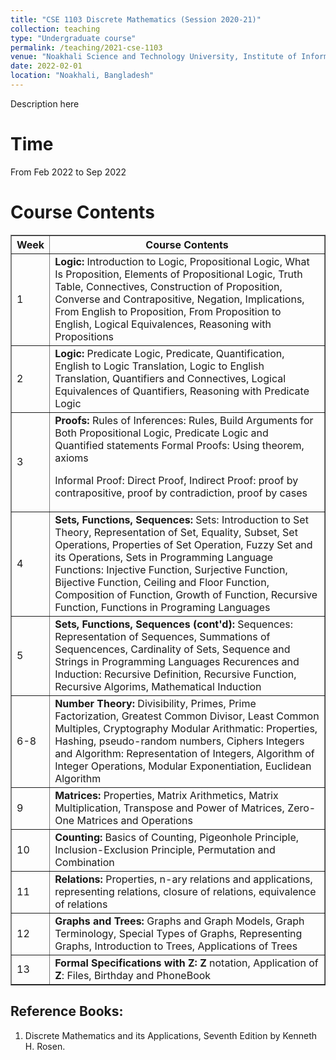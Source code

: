 ```yaml
---
title: "CSE 1103 Discrete Mathematics (Session 2020-21)"
collection: teaching
type: "Undergraduate course"
permalink: /teaching/2021-cse-1103
venue: "Noakhali Science and Technology University, Institute of Information Technology"
date: 2022-02-01
location: "Noakhali, Bangladesh"
---
```


Description here


Time
====
From Feb 2022 to Sep 2022

Course Contents
======
<table border="1" align="justify">
	<tr>
		<th>Week</th>
		<th>Course Contents</th>
	</tr>
	<tr>
		<td>1</td>
		<td><b>Logic:</b>
Introduction to Logic,
Propositional Logic, What Is
Proposition, Elements of
Propositional Logic, Truth
Table, Connectives,
Construction of Proposition,
Converse and Contrapositive,
Negation, Implications, From
English to Proposition, From
Proposition to English,
Logical Equivalences,
Reasoning with Propositions</td>
	</tr>
	<tr>
		<td>2</td>
		<td><b>Logic:</b>
Predicate Logic, Predicate,
Quantification, English to
Logic Translation, Logic to
English Translation,
Quantifiers and Connectives,
Logical Equivalences of
Quantifiers, Reasoning with
Predicate Logic</td>
	</tr>
	<tr>
		<td>3</td>
		<td><b>Proofs:</b>
Rules of Inferences: Rules,
Build Arguments for Both
Propositional Logic, Predicate Logic and Quantified
statements
Formal Proofs: Using
theorem, axioms

Informal Proof:
Direct Proof, Indirect Proof:
proof by contrapositive, proof
by contradiction, proof by
cases</td>
	</tr>
	<tr>
		<td>4</td>
		<td><b>Sets, Functions, Sequences:</b>
Sets:
Introduction to Set Theory,
Representation of Set,
Equality, Subset, Set
Operations, Properties of Set
Operation, Fuzzy Set and its
Operations, Sets in
Programming Language
Functions:
Injective Function, Surjective
Function, Bijective Function,
Ceiling and Floor Function,
Composition of Function,
Growth of Function,
Recursive Function, Functions
in Programing Languages</td>
	</tr>
	<tr>
		<td>5</td>
		<td><b>Sets, Functions, Sequences (cont'd):</b>
Sequences:
Representation of Sequences,
Summations of Sequencences,
Cardinality of Sets, Sequence
and Strings in Programming
Languages
Recurences and Induction:
Recursive Definition,
Recursive Function, Recursive
Algorims, Mathematical
Induction</td>
	</tr>
	<tr>
		<td>6-8</td>
		<td><b>Number Theory:</b>
Divisibility, Primes, Prime
Factorization, Greatest
Common Divisor, Least
Common Multiples,
Cryptography
Modular Arithmatic:
Properties, Hashing,
pseudo-random numbers,
Ciphers
Integers and Algorithm:
Representation of Integers,
Algorithm of Integer
Operations, Modular
Exponentiation, Euclidean
Algorithm</td>
	</tr>
	<tr>
		<td>9</td>
		<td><b>Matrices:</b>
Properties, Matrix
Arithmetics, Matrix
Multiplication, Transpose and
Power of Matrices, Zero-One
Matrices and Operations</td>
	</tr>
	<tr>
		<td>10</td>
		<td><b>Counting:</b>
Basics of Counting,
Pigeonhole Principle,
Inclusion-Exclusion Principle,
Permutation and Combination</td>
	</tr>
	<tr>
		<td>11</td>
		<td><b>Relations:</b>
Properties, n-ary relations and
applications, representing
relations, closure of relations,
equivalence of relations</td>
	</tr>
	<tr>
		<td>12</td>
		<td><b>Graphs and Trees:</b>
Graphs and Graph Models,
Graph Terminology, Special
Types of Graphs, Representing
Graphs, Introduction to Trees,
Applications of Trees</td>
	</tr>
	<tr>
		<td>13</td>
		<td><b>Formal Specifications with Z:</b>
			<b>Z</b> notation, Application of <b>Z</b>: Files, Birthday and PhoneBook
		</td>
	</tr>
</table>

Reference Books:
-----
1. Discrete Mathematics and its Applications, Seventh Edition by Kenneth H. Rosen. 
